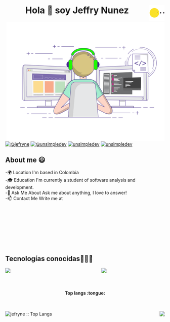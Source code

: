 <h1 align="center">Hola 👋  soy Jeffry Nunez <img align="right" src="https://raw.githubusercontent.com/Aniket965/Aniket965/master/pacman.svg?sanitize=true" width="50" height="50"></h1> 

<img align="right" alt="GIF" src="https://raw.githubusercontent.com/devSouvik/devSouvik/master/gif3.gif" width="500"/>

<p align="left">
  <a href="" target="blank"><img align="center" src="https://img.shields.io/badge/YouTube-FF0000?style=for-the-badge&logo=youtube&logoColor=white" alt="@jefryne"  /></a>
<a href="" target="blank"><img align="center" src="https://img.shields.io/badge/TikTok-000000?style=for-the-badge&logo=tiktok&logoColor=white" alt="@unsimpledev" /></a>
<a href="" target="blank"><img align="center" src="https://img.shields.io/badge/LinkedIn-0077B5?style=for-the-badge&logo=linkedin&logoColor=white" alt="unsimpledev"/></a>
<a href="" target="blank"><img align="center" src="https://img.shields.io/badge/Facebook-1877F2?style=for-the-badge&logo=facebook&logoColor=white" alt="unsimpledev"  /></a>

  </p>

<h2>About me 😃</h2>
<!--Intro start-->

<p align="left">

-🌍 Location I'm based in Colombia
<br>
-🎓 Education I'm currently a student of software analysis and development.
<br>
-💬 Ask Me About Ask me about anything, I love to answer!
<br>
-📫 Contact Me Write me at 
<br>
  </p>
<br>


<!--tech stack icons-->
<br>
<br>
<br>
<br>
<br>
<br>
<h2 >Tecnologías conocidas👨🏻‍💻</h2>
<p align="left">
  <a href="https://skillicons.dev">
    <img src="https://skillicons.dev/icons?i=androidstudio,java,php,py,css,html,js,nodejs,mysql,sqlite,gtk,git,github,docker,materialui,postman,vscode,bash,ai&perline=12" />
  </a>
    <img align='right' src='https://user-images.githubusercontent.com/5713670/87202985-820dcb80-c2b6-11ea-9f56-7ec461c497c3.gif' width='200"'>
</p>

<br>
<h4 align="center">Top langs :tongue:</h4>
<br>

<p align="left"><img src="https://github-readme-stats.vercel.app/api/top-langs/?username=jefryne&langs_count=10&theme=tokyonight&layout=compact" alt="jefryne :: Top Langs" /><img  align="right" src="https://github-readme-stats.vercel.app/api?username=jefryne&show_icons=true&title_color=fff&icon_color=79ff97&text_color=9f9f9f&bg_color=151515"></p>





<!-------------------------->
